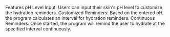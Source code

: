 Features
pH Level Input: Users can input their skin's pH level to customize the hydration reminders.
Customized Reminders: Based on the entered pH, the program calculates an interval for hydration reminders.
Continuous Reminders: Once started, the program will remind the user to hydrate at the specified interval continuously.
